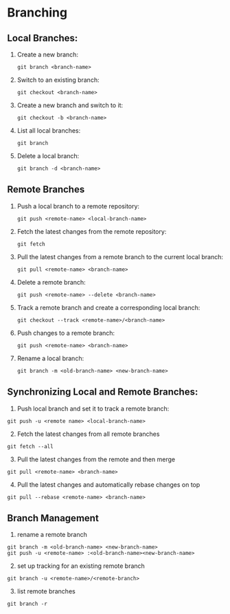 # Branching

## Local Branches:

1. Create a new branch:
   ```shell
   git branch <branch-name>
   ```

2. Switch to an existing branch:
   ```shell
   git checkout <branch-name>
   ```

3. Create a new branch and switch to it:
   ```shell
   git checkout -b <branch-name>
   ```

4. List all local branches:
   ```shell
   git branch
   ```

5. Delete a local branch:
   ```shell
   git branch -d <branch-name>
   ```

## Remote Branches

1. Push a local branch to a remote repository:
   ```shell
   git push <remote-name> <local-branch-name>
   ```

2. Fetch the latest changes from the remote repository:
   ```shell
   git fetch
   ```

3. Pull the latest changes from a remote branch to the current local branch:
   ```shell
   git pull <remote-name> <branch-name>
   ```

4. Delete a remote branch:
   ```shell
   git push <remote-name> --delete <branch-name>
   ```

5. Track a remote branch and create a corresponding local branch:
   ```shell
   git checkout --track <remote-name>/<branch-name>
   ```

6. Push changes to a remote branch:
   ```shell
   git push <remote-name> <branch-name>
   ```

7. Rename a local branch:
   ```shell
   git branch -m <old-branch-name> <new-branch-name>
   ```

## Synchronizing Local and Remote Branches:

1. Push local branch and set it to track a remote branch:

```terminal
git push -u <remote name> <local-branch-name>
```

2. Fetch the latest changes from all remote branches
```
git fetch --all
```

3. Pull the latest changes from the remote and then merge
```
git pull <remote-name> <branch-name>
```

4. Pull the latest changes and automatically rebase changes on top
```
git pull --rebase <remote-name> <branch-name>
```

## Branch Management

1. rename a remote branch
```
git branch -m <old-branch-name> <new-branch-name>
git push -u <remote-name> :<old-branch-name><new-branch-name>
```

2. set up tracking for an existing remote branch
```
git branch -u <remote-name>/<remote-branch>
```

3. list remote branches
```
git branch -r
```
